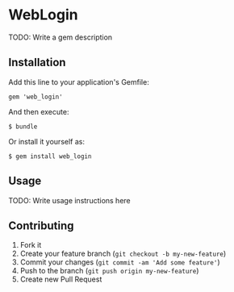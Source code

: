 # WebLogin

TODO: Write a gem description

## Installation

Add this line to your application's Gemfile:

    gem 'web_login'

And then execute:

    $ bundle

Or install it yourself as:

    $ gem install web_login

## Usage

TODO: Write usage instructions here

## Contributing

1. Fork it
2. Create your feature branch (`git checkout -b my-new-feature`)
3. Commit your changes (`git commit -am 'Add some feature'`)
4. Push to the branch (`git push origin my-new-feature`)
5. Create new Pull Request
